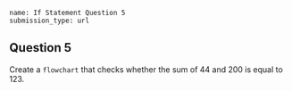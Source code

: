 ```ngMeta
name: If Statement Question 5
submission_type: url
```
## Question 5

Create a `flowchart` that checks whether the sum of 44 and 200 is equal to 123.
